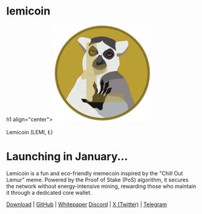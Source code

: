 # lemicoin

h1 align="center">
<img src="https://raw.githubusercontent.com/lemicoin/lemicoin-com/main/lemi.png" alt="Lemicoin" width="256"/>
<br/><br/>
Lemicoin (LEMI, Ł)  
</h1>

# Launching in January...

Lemicoin is a fun and eco-friendly memecoin inspired by the "Chill Out Lemur" meme. Powered by the Proof of Stake (PoS) algorithm, it secures the network without energy-intensive mining, rewarding those who maintain it through a dedicated core wallet.

[Download](https://github.com/lemicoin/lemicoin/releases) | [GitHub](https://github.com/lemicoin/) | [Whitepaper](https://bitcointalk.org/index.php?topic=5522000)
[Discord](https://dsc.gg/lemicoin) | [X (Twitter)](https://x.com/lemicoin) | [Telegram](https://t.me/lemicoin)